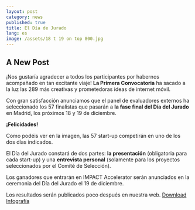 ```yaml
---
layout: post
category: news
published: true
title: El Día de Jurado
lang: es
image: /assets/18 t 19 on top 800.jpg
---
```


## A New Post

¡Nos gustaría agradecer a todos los participantes por habernos acompañado en tan excitante viaje! **La Primera Convocatoria** ha sacado a la luz las 289 más creativas y prometedoras ideas de internet móvil. 

Con gran satisfacción anunciamos que el panel de evaluadores externos ha seleccionado los 57 finalistas que pasarán a **la fase final del Día del Jurado** en Madrid, los próximos 18 y 19 de diciembre.
 
**¡Felicidades!**

Como podéis ver en la imagen, las 57 start-up competirán en uno de los dos días indicados.

El Día del Jurado constará de dos partes: **la presentación** (obligatoria para cada start-up) y una **entrevista personal** (solamente para los proyectos seleccionados por el Comité de Selección).

Los ganadores que entrarán en IMPACT Accelerator serán anunciados en la ceremonia del Día del Jurado el 19 de diciembre.

Los resultados serán publicados poco después en nuestra web.
 <a href="/assets/57 To go further!.png"><i class="icon-download-1"></i>Download Infografía</a>